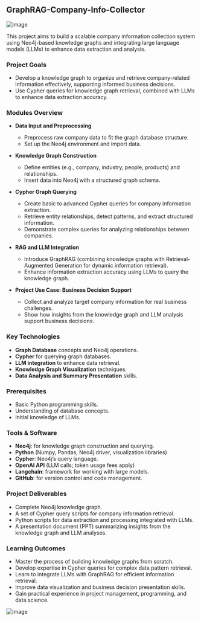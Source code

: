 ## GraphRAG-Company-Info-Collector

![image](https://github.com/user-attachments/assets/ae06c7db-2b56-48fc-ac08-f577af17b645)

This project aims to build a scalable company information collection system using Neo4j-based knowledge graphs and integrating large language models (LLMs) to enhance data extraction and analysis.

### Project Goals
- Develop a knowledge graph to organize and retrieve company-related information effectively, supporting informed business decisions.
- Use Cypher queries for knowledge graph retrieval, combined with LLMs to enhance data extraction accuracy.

### Modules Overview
- **Data Input and Preprocessing**
  - Preprocess raw company data to fit the graph database structure.
  - Set up the Neo4j environment and import data.

- **Knowledge Graph Construction**
  - Define entities (e.g., company, industry, people, products) and relationships.
  - Insert data into Neo4j with a structured graph schema.

- **Cypher Graph Querying**
  - Create basic to advanced Cypher queries for company information extraction.
  - Retrieve entity relationships, detect patterns, and extract structured information.
  - Demonstrate complex queries for analyzing relationships between companies.

- **RAG and LLM Integration**
  - Introduce GraphRAG (combining knowledge graphs with Retrieval-Augmented Generation for dynamic information retrieval).
  - Enhance information extraction accuracy using LLMs to query the knowledge graph.

- **Project Use Case: Business Decision Support**
  - Collect and analyze target company information for real business challenges.
  - Show how insights from the knowledge graph and LLM analysis support business decisions.

### Key Technologies
  - **Graph Database** concepts and Neo4j operations.
  - **Cypher** for querying graph databases.
  - **LLM integration** to enhance data retrieval.
  - **Knowledge Graph Visualization** techniques.
  - **Data Analysis and Summary Presentation** skills.

### Prerequisites
  - Basic Python programming skills.
  - Understanding of database concepts.
  - Initial knowledge of LLMs.

### Tools & Software
  - **Neo4j**: for knowledge graph construction and querying.
  - **Python** (Numpy, Pandas, Neo4j driver, visualization libraries)
  - **Cypher**: Neo4j’s query language.
  - **OpenAI API** (LLM calls; token usage fees apply)
  - **Langchain**: framework for working with large models.
  - **GitHub**: for version control and code management.

### Project Deliverables
  - Complete Neo4j knowledge graph.
  - A set of Cypher query scripts for company information retrieval.
  - Python scripts for data extraction and processing integrated with LLMs.
  - A presentation document (PPT) summarizing insights from the knowledge graph and LLM analyses.

### Learning Outcomes
  - Master the process of building knowledge graphs from scratch.
  - Develop expertise in Cypher queries for complex data pattern retrieval.
  - Learn to integrate LLMs with GraphRAG for efficient information retrieval.
  - Improve data visualization and business decision presentation skills.
  - Gain practical experience in project management, programming, and data science.

![image](https://github.com/user-attachments/assets/232b2d3b-82fc-4292-987e-b4ab180fe6a3)



